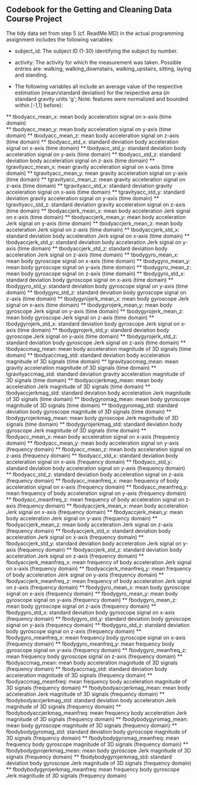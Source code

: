 ## Codebook for the Getting and Cleaning Data Course Project

The tidy data set from step 5 (cf. ReadMe.MD) in the actual programming assignment includes the following variables:

* subject_id:
The subject ID (1-30) identifying the subject by number.

* activity:
The activity for which the measurement was taken. Possible entries are:
walking, walking_downstairs, walking_upstairs, sitting, laying and standing.

* The following variables all include an average value of the respective estimation (mean/standard deviation)
  for the respective area (in standard gravity units 'g'; Note: features were normalized and bounded within [-1,1] before):

** tbodyacc_mean_x: mean body acceleration signal on x-axis (time domain)              
** tbodyacc_mean_y: mean body acceleration signal on y-axis (time domain)
** tbodyacc_mean_z: mean body acceleration signal on z-axis (time domain)
** tbodyacc_std_x: standard deviation body acceleration signal on x-axis (time domain)
** tbodyacc_std_y: standard deviation body acceleration signal on y-axis (time domain)
** tbodyacc_std_z: standard deviation body acceleration signal on z-axis (time domain)
** tgravityacc_mean_x: mean gravity acceleration signal on x-axis (time domain)
** tgravityacc_mean_y: mean gravity acceleration signal on y-axis (time domain)
** tgravityacc_mean_z: mean gravity acceleration signal on z-axis (time domain)
** tgravityacc_std_x: standard deviation gravity acceleration signal on x-axis (time domain)
** tgravityacc_std_y: standard deviation gravity acceleration signal on y-axis (time domain)
** tgravityacc_std_z: standard deviation gravity acceleration signal on z-axis (time domain)
** tbodyaccjerk_mean_x: mean body acceleration Jerk signal on x-axis (time domain)
** tbodyaccjerk_mean_y: mean body acceleration Jerk signal on y-axis (time domain)
** tbodyaccjerk_mean_z: mean body acceleration Jerk signal on z-axis (time domain)
** tbodyaccjerk_std_x: standard deviation body acceleration Jerk signal on x-axis (time domain)
** tbodyaccjerk_std_y: standard deviation body acceleration Jerk signal on y-axis (time domain)
** tbodyaccjerk_std_z: standard deviation body acceleration Jerk signal on z-axis (time domain)
** tbodygyro_mean_x: mean body gyroscope signal on x-axis (time domain)
** tbodygyro_mean_y: mean body gyroscope signal on y-axis (time domain)
** tbodygyro_mean_z: mean body gyroscope signal on z-axis (time domain)
** tbodygyro_std_x: standard deviation body gyroscope signal on x-axis (time domain)
** tbodygyro_std_y: standard deviation body gyroscope signal on y-axis (time domain)
** tbodygyro_std_z: standard deviation body gyroscope signal on z-axis (time domain)
** tbodygyrojerk_mean_x: mean body gyroscope Jerk signal on x-axis (time domain)
** tbodygyrojerk_mean_y: mean body gyroscope Jerk signal on y-axis (time domain)
** tbodygyrojerk_mean_z: mean body gyroscope Jerk signal on z-axis (time domain)
** tbodygyrojerk_std_x: standard deviation body gyroscope Jerk signal on x-axis (time domain)
** tbodygyrojerk_std_y: standard deviation body gyroscope Jerk signal on y-axis (time domain)
** tbodygyrojerk_std_z: standard deviation body gyroscope Jerk signal on z-axis (time domain)
** tbodyaccmag_mean: mean body acceleration magnitude of 3D signals (time domain)
** tbodyaccmag_std: standard deviation body acceleration magnitude of 3D signals (time domain)
** tgravityaccmag_mean: mean gravity acceleration magnitude of 3D signals (time domain)
** tgravityaccmag_std: standard deviation gravity acceleration magnitude of 3D signals (time domain)
** tbodyaccjerkmag_mean: mean body acceleration Jerk magnitude of 3D signals (time domain)
** tbodyaccjerkmag_std: standard deviation body acceleration Jerk magnitude of 3D signals (time domain)
** tbodygyromag_mean: mean body gyroscope magnitude of 3D signals (time domain)
** tbodygyromag_std: standard deviation body gyroscope magnitude of 3D signals (time domain)
** tbodygyrojerkmag_mean: mean body gyroscope Jerk magnitude of 3D signals (time domain)
** tbodygyrojerkmag_std: standard deviation body gyroscope Jerk magnitude of 3D signals (time domain)
** fbodyacc_mean_x: mean body acceleration signal on x-axis (frequency domain)
** fbodyacc_mean_y: mean body acceleration signal on y-axis (frequency domain)
** fbodyacc_mean_z: mean body acceleration signal on z-axis (frequency domain)
** fbodyacc_std_x: standard deviation body acceleration signal on x-axis (frequency domain)
** fbodyacc_std_y: standard deviation body acceleration signal on y-axis (frequency domain)
** fbodyacc_std_z: standard deviation body acceleration signal on z-axis (frequency domain)
** fbodyacc_meanfreq_x: mean frequency of body acceleration signal on x-axis (frequency domain)
** fbodyacc_meanfreq_y: mean frequency of body acceleration signal on y-axis (frequency domain)
** fbodyacc_meanfreq_z: mean frequency of body acceleration signal on z-axis (frequency domain)
** fbodyaccjerk_mean_x: mean body acceleration Jerk signal on x-axis (frequency domain)
** fbodyaccjerk_mean_y: mean body acceleration Jerk signal on y-axis (frequency domain)
** fbodyaccjerk_mean_z: mean body acceleration Jerk signal on z-axis (frequency domain)
** fbodyaccjerk_std_x: standard deviation body acceleration Jerk signal on x-axis (frequency domain)
** fbodyaccjerk_std_y: standard deviation body acceleration Jerk signal on y-axis (frequency domain)
** fbodyaccjerk_std_z: standard deviation body acceleration Jerk signal on z-axis (frequency domain)
** fbodyaccjerk_meanfreq_x: mean frequency of body acceleration Jerk signal on x-axis (frequency domain)
** fbodyaccjerk_meanfreq_y: mean frequency of body acceleration Jerk signal on y-axis (frequency domain)
** fbodyaccjerk_meanfreq_z: mean frequency of body acceleration Jerk signal on z-axis (frequency domain)
** fbodygyro_mean_x: mean body gyroscope signal on x-axis (frequency domain)
** fbodygyro_mean_y: mean body gyroscope signal on y-axis (frequency domain)
** fbodygyro_mean_z: mean body gyroscope signal on z-axis (frequency domain)
** fbodygyro_std_x: standard deviation body gyroscope signal on x-axis (frequency domain)
** fbodygyro_std_y: standard deviation body gyroscope signal on y-axis (frequency domain)
** fbodygyro_std_z: standard deviation body gyroscope signal on z-axis (frequency domain)
** fbodygyro_meanfreq_x: mean frequency body gyroscope signal on x-axis (frequency domain)
** fbodygyro_meanfreq_y: mean frequency body gyroscope signal on y-axis (frequency domain)
** fbodygyro_meanfreq_z: mean frequency body gyroscope signal on z-axis (frequency domain)
** fbodyaccmag_mean: mean body acceleration magnitude of 3D signals (frequency domain)
** fbodyaccmag_std: standard deviation body acceleration magnitude of 3D signals (frequency domain)
** fbodyaccmag_meanfreq: mean frequency body acceleration magnitude of 3D signals (frequency domain)
** fbodybodyaccjerkmag_mean: mean body acceleration Jerk magnitude of 3D signals (frequency domain)
** fbodybodyaccjerkmag_std: standard deviation body acceleration Jerk magnitude of 3D signals (frequency domain)
** fbodybodyaccjerkmag_meanfreq: mean frequency body acceleration Jerk magnitude of 3D signals (frequency domain)
** fbodybodygyromag_mean: mean body gyroscope magnitude of 3D signals (frequency domain)
** fbodybodygyromag_std: standard deviation body gyroscope magnitude of 3D signals (frequency domain)
** fbodybodygyromag_meanfreq: mean frequency body gyroscope magnitude of 3D signals (frequency domain)
** fbodybodygyrojerkmag_mean: mean body gyroscope Jerk magnitude of 3D signals (frequency domain)
** fbodybodygyrojerkmag_std: standard deviation body gyroscope Jerk magnitude of 3D signals (frequency domain)
** fbodybodygyrojerkmag_meanfreq: mean frequency body gyroscope Jerk magnitude of 3D signals (frequency domain)